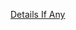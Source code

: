 [Details If Any](https://github.com/deathbybandaid/piholeparser/blob/master/RecentRunLogs/parsingscripts/KADHostsFile.md)

